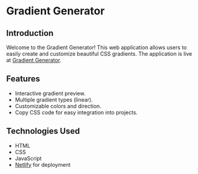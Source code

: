 # Gradient Generator

## Introduction

Welcome to the Gradient Generator! This web application allows users to easily create and customize beautiful CSS gradients. The application is live at [Gradient Generator](https://gradient-generator-akki.netlify.app/).

## Features

- Interactive gradient preview.
- Multiple gradient types (linear).
- Customizable colors and direction.
- Copy CSS code for easy integration into projects.

## Technologies Used

- HTML
- CSS
- JavaScript
- [Netlify](https://www.netlify.com/) for deployment





